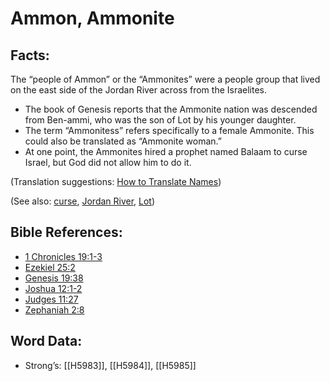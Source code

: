 # Ammon, Ammonite

## Facts:

The “people of Ammon” or the “Ammonites” were a people group that lived on the east side of the Jordan River across from the Israelites.

* The book of Genesis reports that the Ammonite nation was descended from Ben-ammi, who was the son of Lot by his younger daughter.
* The term “Ammonitess” refers specifically to a female Ammonite. This could also be translated as “Ammonite woman.”
* At one point, the Ammonites hired a prophet named Balaam to curse Israel, but God did not allow him to do it.

(Translation suggestions: [How to Translate Names](../../translate/translate-names))

(See also: [curse](../kt/curse.md), [Jordan River](../names/jordanriver.md), [Lot](../names/lot.md))

## Bible References:

* [1 Chronicles 19:1-3](rc://en/tn/help/1ch/19/01)
* [Ezekiel 25:2](rc://en/tn/help/ezk/25/02)
* [Genesis 19:38](rc://en/tn/help/gen/19/38)
* [Joshua 12:1-2](rc://en/tn/help/jos/12/01)
* [Judges 11:27](rc://en/tn/help/jdg/11/27)
* [Zephaniah 2:8](rc://en/tn/help/zep/02/08)

## Word Data:

* Strong’s: [[H5983]], [[H5984]], [[H5985]]
